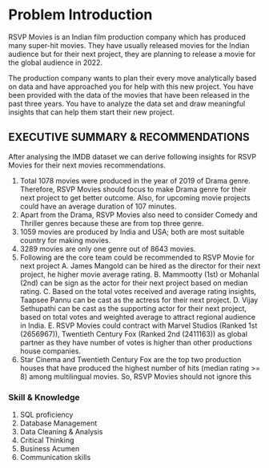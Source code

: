 # Problem Introduction
RSVP Movies is an Indian film production company which has produced many super-hit movies. They have usually released movies for the Indian audience but for their next project, they are planning to release a movie for the global audience in 2022.

 

The production company wants to plan their every move analytically based on data and have approached you for help with this new project. You have been provided with the data of the movies that have been released in the past three years. You have to analyze the data set and draw meaningful insights that can help them start their new project. 

## EXECUTIVE SUMMARY & RECOMMENDATIONS
After analysing the IMDB dataset we can derive following insights for RSVP Movies for their
next movies recommendations.
1. Total 1078 movies were produced in the year of 2019 of Drama genre. Therefore, RSVP 
Movies should focus to make Drama genre for their next project to get better outcome. Also, 
for upcoming movie projects could have an average duration of 107 minutes.
2. Apart from the Drama, RSVP Movies also need to consider Comedy and Thriller genres
because these are from top three genre.
3. 1059 movies are produced by India and USA; both are most suitable country for making 
movies.
4. 3289 movies are only one genre out of 8643 movies.
5. Following are the core team could be recommended to RSVP Movie for next project
A. James Mangold can be hired as the director for their next project, he higher movie
average rating.
B. Mammootty (1st) or Mohanlal (2nd) can be sign as the actor for their next project
based on median rating.
C. Based on the total votes received and average rating insights, Taapsee Pannu can 
be cast as the actress for their next project.
D. Vijay Sethupathi can be cast as the supporting actor for their next project, based on 
total votes and weighted average to attract regional audience in India.
E. RSVP Movies could contract with Marvel Studios (Ranked 1st (2656967)), 
Twentieth Century Fox (Ranked 2nd (2411163)) as global partner as they have 
number of votes is higher than other productions house companies.
6. Star Cinema and Twentieth Century Fox are the top two production houses that have 
produced the highest number of hits (median rating >= 8) among multilingual movies. So, 
RSVP Movies should not ignore this


### Skill & Knowledge

1. SQL proficiency
2. Database Management
3. Data Cleaning & Analysis
4. Critical Thinking
5. Business Acumen
6. Communication skills
